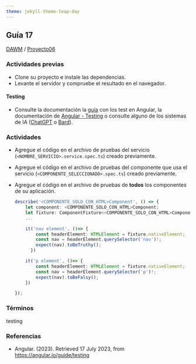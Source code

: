 ```yaml
---
theme: jekyll-theme-leap-day
---
```


## Guía 17

[DAWM](/DAWM/) / [Proyecto06](/DAWM/proyectos/2023/proyecto06)

### Actividades previas

* Clone su proyecto e instale las dependencias.
* Levante el servidor y compruebe el resultado en el navegador.

#### Testing

* Consulte la documentación la [guía](recursos/TestAngularV2.pdf) con los test en Angular, la documentación de [Angular - Testing](https://angular.io/guide/testing) o consulte alguno de los sistemas de IA ([ChatGPT](https://chat.openai.com/) o [Bard](https://bard.google.com/)).

### Actividades

* Agregue el código en el archivo de pruebas del servicio (`<NOMBRE_SERVICIO>.service.spec.ts`) creado previamente.
* Agregue el código en el archivo de pruebas del componente que usa el servicio (`<COMPONENTE_SELECCIONADO>.spec.ts`) creado previamente.
* Agregue el código en el archivo de pruebas de **todos** los componentes de su aplicación.

	```typescript
	describe('<COMPONENTE_SOLO_CON_HTML>Component', () => {
		let component: <COMPONENTE_SOLO_CON_HTML>Component;
  		let fixture: ComponentFixture<<COMPONENTE_SOLO_CON_HTML>Component>;
		...

		it('nav element', ()=> {
		    const headerElement: HTMLElement = fixture.nativeElement;
		    const nav = headerElement.querySelector('nav')!;
		    expect(nav).toBeTruthy();
		  })

		it('p element', ()=> {
			const headerElement: HTMLElement = fixture.nativeElement;
			const nav = headerElement.querySelector('p')!;
			expect(nav).toBeFalsy();
		})

	});
	```

### Términos

testing

### Referencias

*  Angular. (2023). Retrieved 17 July 2023, from https://angular.io/guide/testing